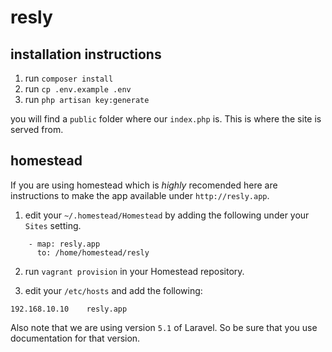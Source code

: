 # resly

## installation instructions

1. run `composer install`
2. run `cp .env.example .env`
3. run `php artisan key:generate`

you will find a `public` folder where our `index.php` is.
This is where the site is served from.


## homestead

If you are using homestead which is *highly* recomended here
are instructions to make the app available under `http://resly.app`.

1. edit your `~/.homestead/Homestead` by adding the following under your `Sites` setting.
```
    - map: resly.app
      to: /home/homestead/resly
```
2. run `vagrant provision` in your Homestead repository.

3. edit your `/etc/hosts` and add the following:
```
192.168.10.10    resly.app
```

Also note that we are using version `5.1` of Laravel. So be sure that you use documentation
for that version.